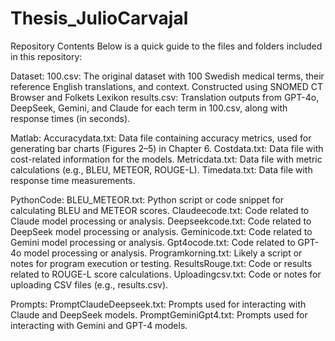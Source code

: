 # Thesis_JulioCarvajal

Repository Contents
Below is a quick guide to the files and folders included in this repository:


Dataset:
100.csv: The original dataset with 100 Swedish medical terms, their reference English translations, and context. Constructed using SNOMED CT Browser and Folkets Lexikon
results.csv: Translation outputs from GPT-4o, DeepSeek, Gemini, and Claude for each term in 100.csv, along with response times (in seconds).


Matlab:
Accuracydata.txt: Data file containing accuracy metrics, used for generating bar charts (Figures 2–5) in Chapter 6.
Costdata.txt: Data file with cost-related information for the models.
Metricdata.txt: Data file with metric calculations (e.g., BLEU, METEOR, ROUGE-L).
Timedata.txt: Data file with response time measurements.


PythonCode:
BLEU_METEOR.txt: Python script or code snippet for calculating BLEU and METEOR scores.
Claudeecode.txt: Code related to Claude model processing or analysis.
Deepseekcode.txt: Code related to DeepSeek model processing or analysis.
Geminicode.txt: Code related to Gemini model processing or analysis.
Gpt4ocode.txt: Code related to GPT-4o model processing or analysis.
Programkorning.txt: Likely a script or notes for program execution or testing.
ResultsRouge.txt: Code or results related to ROUGE-L score calculations.
Uploadingcsv.txt: Code or notes for uploading CSV files (e.g., results.csv).


Prompts:
PromptClaudeDeepseek.txt: Prompts used for interacting with Claude and DeepSeek models.
PromptGeminiGpt4.txt: Prompts used for interacting with Gemini and GPT-4 models.
